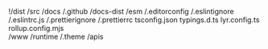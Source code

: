 !/dist
/src
/docs
/.github
/docs-dist
/esm
/.editorconfig
/.eslintignore
/.eslintrc.js 
/.prettierignore
/.prettierrc
tsconfig.json
typings.d.ts
lyr.config.ts
rollup.config.mjs     
/www
/runtime
/.theme
/apis